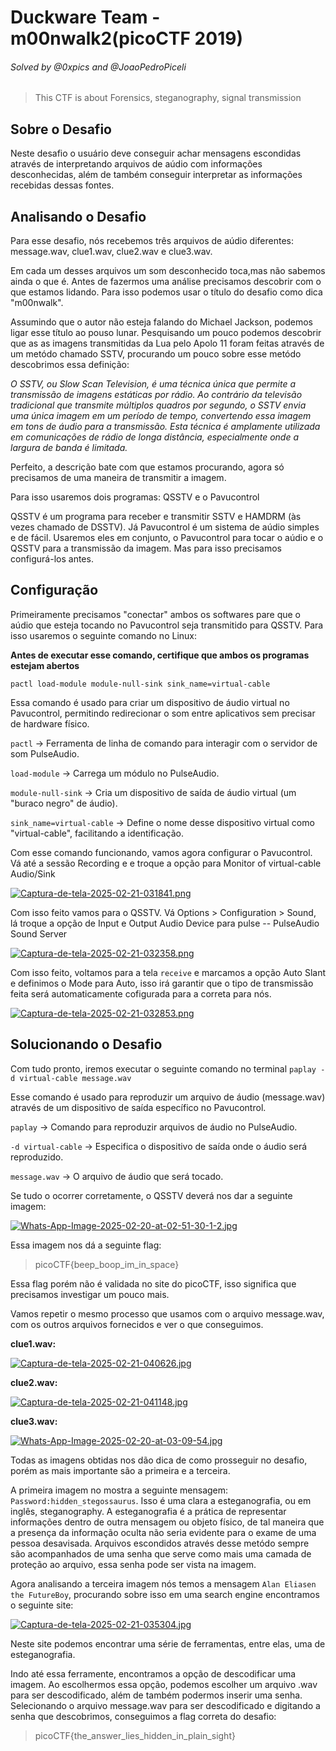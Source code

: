 # Duckware Team - m00nwalk2(picoCTF 2019)

###### Solved by @0xpics and @JoaoPedroPiceli

> This CTF is about Forensics, steganography, signal transmission 

## Sobre o Desafio

Neste desafio o usuário deve conseguir achar mensagens escondidas através de interpretando arquivos de aúdio com informações desconhecidas, além de também conseguir interpretar as informações recebidas dessas fontes.

## Analisando o Desafio

Para esse desafio, nós recebemos três arquivos de aúdio diferentes: message.wav, clue1.wav, clue2.wav e clue3.wav.

Em cada um desses arquivos um som desconhecido toca,mas não sabemos ainda o que é. Antes de fazermos uma análise precisamos descobrir com o que estamos lidando. Para isso podemos usar o título do desafio como dica "m00nwalk".

Assumindo que o autor não esteja falando do Michael Jackson, podemos ligar esse título ao pouso lunar. Pesquisando um pouco podemos descobrir que as as imagens transmitidas da Lua pelo Apolo 11 foram feitas através de um metódo chamado SSTV, procurando um pouco sobre esse metódo descobrimos essa definição:

*O SSTV, ou Slow Scan Television, é uma técnica única que permite a transmissão de imagens estáticas por rádio. Ao contrário da televisão tradicional que transmite múltiplos quadros por segundo, o SSTV envia uma única imagem em um período de tempo, convertendo essa imagem em tons de áudio para a transmissão. Esta técnica é amplamente utilizada em comunicações de rádio de longa distância, especialmente onde a largura de banda é limitada.*

Perfeito, a descrição bate com que estamos procurando, agora só precisamos de uma maneira de transmitir a imagem.

Para isso usaremos dois programas: QSSTV e o Pavucontrol
 
QSSTV é um programa para receber e transmitir SSTV e HAMDRM (às vezes chamado de DSSTV). Já Pavucontrol é um sistema de aúdio simples e de fácil. Usaremos eles em conjunto, o Pavucontrol para tocar o aúdio e o QSSTV para a transmissão da imagem. Mas para isso precisamos configurá-los antes.

## Configuração

Primeiramente precisamos "conectar" ambos os softwares pare que o aúdio que esteja tocando no Pavucontrol seja transmitido para QSSTV. Para isso usaremos o seguinte comando no Linux:

**Antes de executar esse comando, certifique que ambos os programas estejam abertos**

`pactl load-module module-null-sink sink_name=virtual-cable`

Essa comando é usado para criar um dispositivo de áudio virtual no Pavucontrol, permitindo redirecionar o som entre aplicativos sem precisar de hardware físico.

`pactl` → Ferramenta de linha de comando para interagir com o servidor de som PulseAudio.

`load-module` → Carrega um módulo no PulseAudio.

`module-null-sink` → Cria um dispositivo de saída de áudio virtual (um "buraco negro" de áudio).

`sink_name=virtual-cable` → Define o nome desse dispositivo virtual como "virtual-cable", facilitando a identificação.

Com esse comando funcionando, vamos agora configurar o Pavucontrol. Vá até a sessão Recording e e troque a opção para Monitor of virtual-cable Audio/Sink

[![Captura-de-tela-2025-02-21-031841.png](https://i.postimg.cc/sDWZD6dj/Captura-de-tela-2025-02-21-031841.png)](https://postimg.cc/GHcpXjmV)

Com isso feito vamos para o QSSTV. Vá Options > Configuration > Sound, lá troque a opção de Input e Output Audio Device para pulse -- PulseAudio Sound Server

[![Captura-de-tela-2025-02-21-032358.png](https://i.postimg.cc/mDwsTFBN/Captura-de-tela-2025-02-21-032358.png)](https://postimg.cc/62yS0q7y)

Com isso feito, voltamos para a tela `receive` e marcamos a opção Auto Slant e definimos o Mode para Auto, isso irá garantir que o tipo de transmissão feita será automaticamente cofigurada para a correta para nós.

[![Captura-de-tela-2025-02-21-032853.png](https://i.postimg.cc/JzPY7ckh/Captura-de-tela-2025-02-21-032853.png)](https://postimg.cc/gxLHNh49)

## Solucionando o Desafio

Com tudo pronto, iremos executar o seguinte comando no terminal `paplay -d virtual-cable message.wav`

Esse comando é usado para reproduzir um arquivo de áudio (message.wav) através de um dispositivo de saída específico no Pavucontrol.

`paplay` → Comando para reproduzir arquivos de áudio no PulseAudio.

`-d virtual-cable` → Especifica o dispositivo de saída onde o áudio será reproduzido.

`message.wav` → O arquivo de áudio que será tocado.

Se tudo o ocorrer corretamente, o QSSTV deverá nos dar a seguinte imagem:

[![Whats-App-Image-2025-02-20-at-02-51-30-1-2.jpg](https://i.postimg.cc/zv23XQ8j/Whats-App-Image-2025-02-20-at-02-51-30-1-2.jpg)](https://postimg.cc/q6np1jth)

Essa imagem nos dá a seguinte flag:

>picoCTF{beep_boop_im_in_space}

Essa flag porém não é validada no site do picoCTF, isso significa que precisamos investigar um pouco mais.

Vamos repetir o mesmo processo que usamos com o arquivo message.wav, com os outros arquivos fornecidos e ver o que conseguimos.

**clue1.wav:**

[![Captura-de-tela-2025-02-21-040626.jpg](https://i.postimg.cc/J4t5cVDR/Captura-de-tela-2025-02-21-040626.jpg)](https://postimg.cc/ppbjRSJS)

**clue2.wav:**

[![Captura-de-tela-2025-02-21-041148.jpg](https://i.postimg.cc/Rh26LYy0/Captura-de-tela-2025-02-21-041148.jpg)](https://postimg.cc/p5YL2s2N)

**clue3.wav:**

[![Whats-App-Image-2025-02-20-at-03-09-54.jpg](https://i.postimg.cc/CK0MY0b0/Whats-App-Image-2025-02-20-at-03-09-54.jpg)](https://postimg.cc/21HNFPH9)

Todas as imagens obtidas nos dão dica de como prosseguir no desafio, porém as mais importante são a primeira e a terceira.

A primeira imagem no mostra a seguinte mensagem: `Password:hidden_stegossaurus`. Isso é uma clara a esteganografia, ou em inglês, steganography. A esteganografia é a prática de representar informações dentro de outra mensagem ou objeto físico, de tal maneira que a presença da informação oculta não seria evidente para o exame de uma pessoa desavisada. Arquivos escondidos através desse metódo sempre são acompanhados de uma senha que serve como mais uma camada de proteção ao arquivo, essa senha pode ser vista na imagem.

Agora analisando a terceira imagem nós temos a mensagem `Alan Eliasen the FutureBoy`, procurando sobre isso em uma search engine encontramos o seguinte site:

[![Captura-de-tela-2025-02-21-035304.jpg](https://i.postimg.cc/Bvy0bGKt/Captura-de-tela-2025-02-21-035304.jpg)](https://postimg.cc/DWqDpH5K)

Neste site podemos encontrar uma série de ferramentas, entre elas, uma de esteganografia.

Indo até essa ferramente, encontramos a opção de descodificar uma imagem. Ao escolhermos essa opção, podemos escolher um arquivo .wav para ser descodificado, além de também podermos inserir uma senha. Selecionando o arquivo message.wav para ser descodificado e digitando a senha que descobrimos, conseguimos a flag correta do desafio:

>picoCTF{the_answer_lies_hidden_in_plain_sight}
